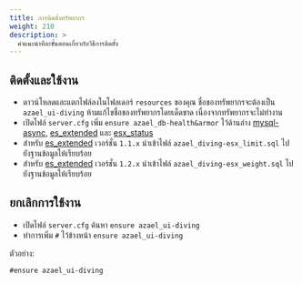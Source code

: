 ```yaml
---
title: การติดตั้งทรัพยากร
weight: 210
description: >
  คำแนะนำทีละขั้นตอนเกี่ยวกับวิธีการติดตั้ง
---
```


## ติดตั้งและใช้งาน

- ดาวน์โหลดและแตกไฟล์ลงในโฟลเดอร์ `resources` ของคุณ ชื่อของทรัพยากรจะต้องเป็น `azael_ui-diving` ห้ามแก้ไขชื่อของทรัพยากรโดยเด็ดขาด เนื่องจากทรัพยากรจะไม่ทำงาน
- เปิดไฟล์ `server.cfg` เพิ่ม `ensure azael_db-health&armor` ไว้ด้านล่าง [mysql-async][mysql-async], [es_extended][es_extended] และ [esx_status]
- สำหรับ [es_extended][es_extended] เวอร์ชั่น `1.1.x` นำเข้าไฟล์ `azael_diving-esx_limit.sql` ไปยังฐานข้อมูลให้เรียบร้อย
- สำหรับ [es_extended][es_extended] เวอร์ชั่น `1.2.x` นำเข้าไฟล์ `azael_diving-esx_weight.sql` ไปยังฐานข้อมูลให้เรียบร้อย

## ยกเลิกการใช้งาน

- เปิดไฟล์ `server.cfg` ค้นหา `ensure azael_ui-diving`
- ทำการเพิ่ม `#` ไว้ข้างหน้า `ensure azael_ui-diving`

ตัวอย่าง:
```
#ensure azael_ui-diving
```

[mysql-async]: https://github.com/brouznouf/fivem-mysql-async
[es_extended]: https://github.com/esx-framework/es_extended
[esx_status]: https://github.com/esx-framework/esx_status
